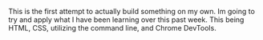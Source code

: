 This is the first attempt to actually build something on my own. Im going to try and apply what I have been learning over this past week. This being HTML, CSS, utilizing the command line, and Chrome DevTools.